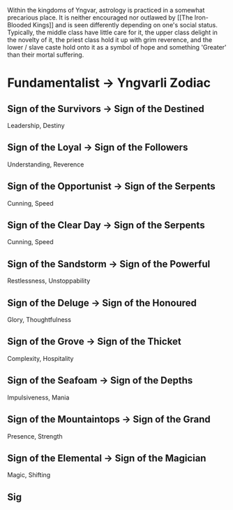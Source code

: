 Within the kingdoms of Yngvar, astrology is practiced in a somewhat precarious place. It is neither encouraged nor outlawed by [[The Iron-Blooded Kings]] and is seen differently depending on one's social status. Typically, the middle class have little care for it, the upper class delight in the novelty of it, the priest class hold it up with grim reverence, and the lower / slave caste hold onto it as a symbol of hope and something 'Greater' than their mortal suffering.

# Fundamentalist -> Yngvarli Zodiac
## Sign of the Survivors -> Sign of the Destined
Leadership, Destiny

## Sign of the Loyal -> Sign of the Followers
Understanding, Reverence

## Sign of the Opportunist -> Sign of the Serpents
Cunning, Speed

## Sign of the Clear Day -> Sign of the Serpents
Cunning, Speed

## Sign of the Sandstorm -> Sign of the Powerful
Restlessness, Unstoppability

## Sign of the Deluge -> Sign of the Honoured
Glory, Thoughtfulness

## Sign of the Grove -> Sign of the Thicket 
Complexity, Hospitality

## Sign of the Seafoam -> Sign of the Depths
Impulsiveness, Mania

## Sign of the Mountaintops -> Sign of the Grand
Presence, Strength

## Sign of the Elemental -> Sign of the Magician
Magic, Shifting

## Sig